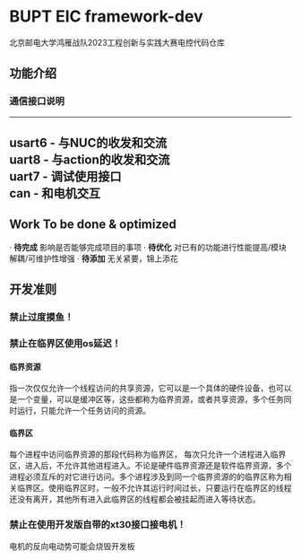 # BUPT EIC framework-dev
北京邮电大学鸿雁战队2023工程创新与实践大赛电控代码仓库
## 功能介绍
### 通信接口说明
---
usart6 - 与NUC的收发和交流\
uart8 - 与action的收发和交流\
uart7 - 调试使用接口\
can - 和电机交互
---
## Work To be done & optimized
· **待完成** 影响是否能够完成项目的事项
· **待优化** 对已有的功能进行性能提高/模块解耦/可维护性增强
· **待添加** 无关紧要，锦上添花
## 开发准则
### 禁止过度摸鱼！
### 禁止在临界区使用os延迟！
#### 临界资源
指一次仅仅允许一个线程访问的共享资源，它可以是一个具体的硬件设备，也可以是一个变量，可以是缓冲区等，这些都称为临界资源，或者共享资源，多个任务同时运行，只能允许一个任务访问的资源。
#### 临界区
每个进程中访问临界资源的那段代码称为临界区，
每次只允许一个进程进入临界区，进入后，不允许其他进程进入。不论是硬件临界资源还是软件临界资源，多个进程必须互斥的对它进行访问。多个进程涉及到同一个临界资源的的临界区称为相关临界区。使用临界区时，一般不允许其运行时间过长，只要运行在临界区的线程还没有离开，其他所有进入此临界区的线程都会被挂起而进入等待状态。
### 禁止在使用开发版自带的xt30接口接电机！
电机的反向电动势可能会烧毁开发板